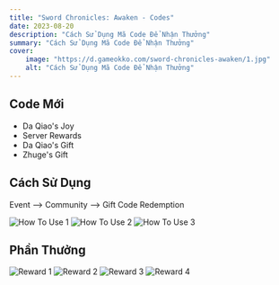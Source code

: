 ```yaml
---
title: "Sword Chronicles: Awaken - Codes"
date: 2023-08-20
description: "Cách Sử Dụng Mã Code Để Nhận Thưởng"
summary: "Cách Sử Dụng Mã Code Để Nhận Thưởng"   
cover:
    image: "https://d.gameokko.com/sword-chronicles-awaken/1.jpg" 
    alt: "Cách Sử Dụng Mã Code Để Nhận Thưởng"  
---
```


## Code Mới
- Da Qiao's Joy
- Server Rewards
- Da Qiao's Gift
- Zhuge's Gift

## Cách Sử Dụng

Event --> Community --> Gift Code Redemption

![How To Use 1](https://d.gameokko.com/sword-chronicles-awaken/6.jpg)
![How To Use 2](https://d.gameokko.com/sword-chronicles-awaken/7.jpg)
![How To Use 3](https://d.gameokko.com/sword-chronicles-awaken/8.jpg)

## Phần Thưởng
![Reward 1](https://d.gameokko.com/sword-chronicles-awaken/2.jpg)
![Reward 2](https://d.gameokko.com/sword-chronicles-awaken/3.jpg)
![Reward 3](https://d.gameokko.com/sword-chronicles-awaken/4.jpg)
![Reward 4](https://d.gameokko.com/sword-chronicles-awaken/5.jpg)
